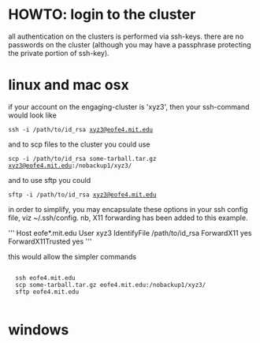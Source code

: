HOWTO: login to the cluster
===========================

all authentication on the clusters is performed via ssh-keys. 
there are no passwords on the cluster (although you may have
a passphrase protecting the private portion of ssh-key). 


# linux and mac osx

if your account on the engaging-cluster is 'xyz3', 
then your ssh-command would look like 

  <code>ssh -i /path/to/id_rsa xyz3@eofe4.mit.edu</code>

and to scp files to the cluster you could use

  <code>scp -i /path/to/id_rsa some-tarball.tar.gz xyz3@eofe4.mit.edu:/nobackup1/xyz3/</code>

and to use sftp you could

  <code>sftp -i  /path/to/id_rsa xyz3@eofe4.mit.edu</code>


in order to simplify, you may encapsulate these options 
in your ssh config file, viz ~/.ssh/config. nb, X11 forwarding
has been added to this example. 

'''
Host eofe*.mit.edu
  User xyz3
  IdentifyFile /path/to/id_rsa
  ForwardX11 yes
  ForwardX11Trusted yes
'''

this would allow the simpler commands

  <code>
  ssh eofe4.mit.edu
  scp some-tarball.tar.gz eofe4.mit.edu:/nobackup1/xyz3/
  sftp eofe4.mit.edu
  </code>

# windows

